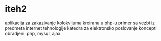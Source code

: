 # iteh2

aplikacija za zakazivanje kolokvijuma kreirana u php-u
primer sa vezbi iz predmeta internet tehnologije
katedra za elektronsko poslovanje
koncepti obradjeni: php, mysql, ajax
